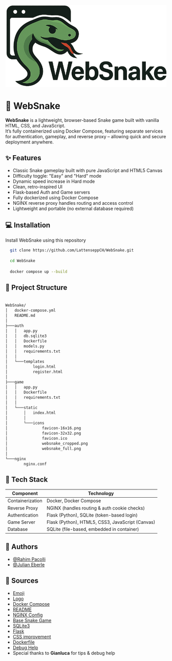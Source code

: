 
![Logo](https://github.com/LattenseppCH/WebSnake/blob/main/game/static/icons/websnake_full.png)


# 🐍 WebSnake

**WebSnake** is a lightweight, browser-based Snake game built with vanilla HTML, CSS, and JavaScript.  
It’s fully containerized using Docker Compose, featuring separate services for authentication, gameplay, and reverse proxy – allowing quick and secure deployment anywhere.



## ✨ Features

- Classic Snake gameplay built with pure JavaScript and HTML5 Canvas
- Difficulty toggle: "Easy" and "Hard" mode
- Dynamic speed increase in Hard mode
- Clean, retro-inspired UI
- Flask-based Auth and Game servers
- Fully dockerized using Docker Compose
- NGINX reverse proxy handles routing and access control
- Lightweight and portable (no external database required)

## 💻 Installation

Install WebSnake using this repository

```bash
  git clone https://github.com/LattenseppCH/WebSnake.git

  cd WebSnake

  docker compose up --build
```
    
## 📁 Project Structure


```

WebSnake/
│   docker-compose.yml
│   README.md
│
├───auth
│   │   app.py
│   │   db.sqlite3
│   │   Dockerfile
│   │   models.py
│   │   requirements.txt
│   │
│   └───templates
│           login.html
│           register.html
│
├───game
│   │   app.py
│   │   Dockerfile
│   │   requirements.txt
│   │
│   └───static
│       │   index.html
│       │
│       └───icons
│               favicon-16x16.png
│               favicon-32x32.png
│               favicon.ico
│               websnake_cropped.png
│               websnake_full.png
│
└───nginx
        nginx.conf

```


## 🤖 Tech Stack

| Component         | Technology                                     |
|------------------|------------------------------------------------|
| Containerization | Docker, Docker Compose                         |
| Reverse Proxy     | NGINX (handles routing & auth cookie checks)   |
| Authentication    | Flask (Python), SQLite (token-based login)     |
| Game Server       | Flask (Python), HTML5, CSS3, JavaScript (Canvas) |
| Database          | SQLite (file-based, embedded in container)     |


## 📖 Authors

- [@Rahim Pacolli](https://github.com/pacrah)
- [@Julian Eberle](https://github.com/Julian9496)


## 🔎 Sources

- [Emoji](https://emojipedia.org/)
- [Logo](https://chatgpt.com)
- [Docker Compose](https://docs.docker.com/compose/)
- [README](https://readme.so)
- [NGINX Config](https://docs.nginx.com/nginx/admin-guide/web-server/reverse-proxy/)
- [Base Snake Game](https://snake.lattensepp.ch)
- [SQLite3](https://docs.python.org/3/library/sqlite3.html)
- [Flask](https://python-adv-web-apps.readthedocs.io/en/latest/flask.html)
- [CSS improvement](https://blackbox.ai)
- [Dockerfile](https://docs.docker.com/build/concepts/dockerfile/)
- [Debug Help](https://chatgpt.com)
- Special thanks to **Gianluca** for tips & debug help